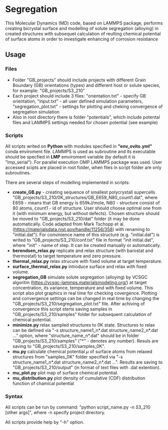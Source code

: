 # Segregation

This Molecular Dynamics (MD) code, based on LAMMPS package, performs creating bicrystal surface and modelling of solute segregation (alloying) in created structures with subsequet calculation of reulting chemical potential of surface atoms in order to investigate enhancing of corrosion resistance

## Usage

### Files

- Folder "GB_projects" should include projects with different Grain Boundary (GB) orientations (types) and different host or solute species, for example: "GB_projects/S3_210"
- Each project should include 3 files: "orientation.txt" - specify GB orientation, "input.txt" - all user defined simulation parameters, "segregation_plot.txt" - settings for plotting and cheking convergence of segregation simulation
- Also in root directory there is folder "potentials", which include potental files and LAMMPS settings needed for chosen potential (see example)

### Scripts

All scripts writed on <strong>Python</strong> with modules specified in <strong>"env_ovito.yml"</strong> conda enviroment file. 
LAMMPS is used as subroutine and its executable should be specfied in <strong>LMP</strong> emviroment variable (by default it is "lmp_serial"). For parallel execution OMP LAMMPS package was used.
User accessed scipts are placed in root folder, when files in script folder are only subroutines.

There are several steps of modelling implemented in scripts:

- <strong>create_GB.py</strong> - creating sequence of smallest polycrystall supercells "GB_projects/S3_210/0K_structures/GB_E659_N80_count1.dat", where E659 - means that GB energy is 659kJ/mole, N80 - structure consist of 80 atoms, count1 - id of structure.
User should choose optimal one from it (with minimum energy, but without defects). Chosen structure should be moved to "GB_projects/S3_210/dat" folder (it may be done automatically. Code adapted from Mark Tschopp et al. (https://materialsdata.nist.gov/handle/11256/358)
with renaming to "initial.dat"). For convinience name of this structure (e.g. "initial.dat") is writed to "GB_projects/S3_210/conf.txt" file in format "init initial.dat", 
where "init" - name of step. It can be created manually or automatically. 
- <strong>berendsen_relax.py</strong> replicate and relax structure (with barostat and thermostat) to target temperature and zero pressure. 
- <strong>thermal_relax.py</strong> relax strucure with fixed volume at target temperature.
- <strong>surface_thermal_relax.py</strong> introduce surface and relax with fixed volume.
- <strong>segregation_GB</strong> simulate solute segregation (alloying) by VCSGC algoritm (https://vcsgc-lammps.materialsmodeling.org/) at target concentration, its variance, temperature and with fixed volume. 
This script also plot graphics in real time for checking covergence. Plotting and convergence settings can be changed in real time by changing the 
"GB_projects/S3_210/segregation_plot.txt" file.
After achiving of convergence this script sterts saving samples in "GB_projects/S3_210/samples" folder for subsequent calculation of chemical potential.
- <strong>minimize.py</strong> relax sampled structures to 0K state. Structures to relax can be defined via "-s structure_name1_n*.dat structure_name2_n*.dat ..." option, 
where "structure_name_n*.dat" should be in folder "GB_projects/S3_210/samples" ("*" - denotes any number). Resuls are saving to "GB_projects/S3_210/samples_0K".
- <strong>mu.py</strong> calculate chemical potential $\mu$ of surface atoms from relaxed structures from "samples_0K" folder specified via "-s structure_name1_n*.dat structure_name2_n*.dat ...". 
Results are saving to "GB_projects/S3_210/output" (in format of text files with .dat extention).
- <strong>mu_plot.py</strong> plot map of surface chemical potential.
- <strong>mu_distribution.py</strong> plot density of cumulative (CDF) distribution function of chamical potential

### Syntax

All scripts can be run by command:
"python script_name.py -n S3_210 [other args]", where -n specify project directory.

All scripts provide help by "-h" option.
